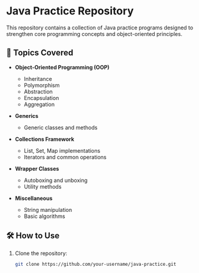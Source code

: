 # Java Practice Repository

This repository contains a collection of Java practice programs designed to strengthen core programming concepts and object-oriented principles.

## 📌 Topics Covered

- **Object-Oriented Programming (OOP)**
  - Inheritance
  - Polymorphism
  - Abstraction
  - Encapsulation
  - Aggregation

- **Generics**
  - Generic classes and methods

- **Collections Framework**
  - List, Set, Map implementations
  - Iterators and common operations

- **Wrapper Classes**
  - Autoboxing and unboxing
  - Utility methods

- **Miscellaneous**
  - String manipulation
  - Basic algorithms

## 🛠️ How to Use

1. Clone the repository:
   ```bash
   git clone https://github.com/your-username/java-practice.git
   ```
